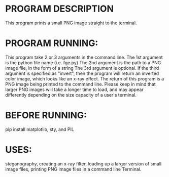 # PROGRAM DESCRIPTION
This program prints a small PNG image straight to the terminal.
# PROGRAM RUNNING:
This program take 2 or 3 arguments in the command line.
The 1st argument is the python file name (i.e. fge.py)
The 2nd argument is the path to a PNG image file, in the form of a string
The 3rd argument is optional. If the third argument is specified as "invert", then the program will return an inverted color image, which looks like an x-ray effect.
The return of this program is a PNG image being printed to the command line.
Please keep in mind that larger PNG images will take a longer time to load, and may appear differently depending on the size capacity of a user's terminal.
# BEFORE RUNNING: 
pip install matplotlib, sty, and PIL
# USES: 
steganography, creating an x-ray filter, loading up a larger version of small image files, printing PNG image files in a command line Terminal.
